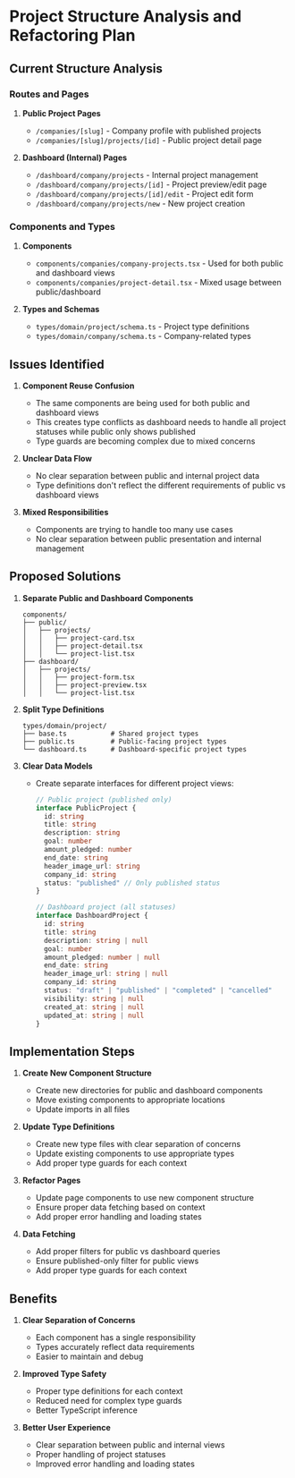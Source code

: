 # Project Structure Analysis and Refactoring Plan

## Current Structure Analysis

### Routes and Pages

1. **Public Project Pages**
   - `/companies/[slug]` - Company profile with published projects
   - `/companies/[slug]/projects/[id]` - Public project detail page
   
2. **Dashboard (Internal) Pages**
   - `/dashboard/company/projects` - Internal project management
   - `/dashboard/company/projects/[id]` - Project preview/edit page
   - `/dashboard/company/projects/[id]/edit` - Project edit form
   - `/dashboard/company/projects/new` - New project creation

### Components and Types

1. **Components**
   - `components/companies/company-projects.tsx` - Used for both public and dashboard views
   - `components/companies/project-detail.tsx` - Mixed usage between public/dashboard

2. **Types and Schemas**
   - `types/domain/project/schema.ts` - Project type definitions
   - `types/domain/company/schema.ts` - Company-related types

## Issues Identified

1. **Component Reuse Confusion**
   - The same components are being used for both public and dashboard views
   - This creates type conflicts as dashboard needs to handle all project statuses while public only shows published
   - Type guards are becoming complex due to mixed concerns

2. **Unclear Data Flow**
   - No clear separation between public and internal project data
   - Type definitions don't reflect the different requirements of public vs dashboard views

3. **Mixed Responsibilities**
   - Components are trying to handle too many use cases
   - No clear separation between public presentation and internal management

## Proposed Solutions

1. **Separate Public and Dashboard Components**
   ```
   components/
   ├── public/
   │   ├── projects/
   │   │   ├── project-card.tsx
   │   │   ├── project-detail.tsx
   │   │   └── project-list.tsx
   ├── dashboard/
   │   ├── projects/
   │   │   ├── project-form.tsx
   │   │   ├── project-preview.tsx
   │   │   └── project-list.tsx
   ```

2. **Split Type Definitions**
   ```
   types/domain/project/
   ├── base.ts           # Shared project types
   ├── public.ts         # Public-facing project types
   └── dashboard.ts      # Dashboard-specific project types
   ```

3. **Clear Data Models**
   - Create separate interfaces for different project views:
     ```typescript
     // Public project (published only)
     interface PublicProject {
       id: string
       title: string
       description: string
       goal: number
       amount_pledged: number
       end_date: string
       header_image_url: string
       company_id: string
       status: "published" // Only published status
     }

     // Dashboard project (all statuses)
     interface DashboardProject {
       id: string
       title: string
       description: string | null
       goal: number
       amount_pledged: number | null
       end_date: string
       header_image_url: string | null
       company_id: string
       status: "draft" | "published" | "completed" | "cancelled"
       visibility: string | null
       created_at: string | null
       updated_at: string | null
     }
     ```

## Implementation Steps

1. **Create New Component Structure**
   - Create new directories for public and dashboard components
   - Move existing components to appropriate locations
   - Update imports in all files

2. **Update Type Definitions**
   - Create new type files with clear separation of concerns
   - Update existing components to use appropriate types
   - Add proper type guards for each context

3. **Refactor Pages**
   - Update page components to use new component structure
   - Ensure proper data fetching based on context
   - Add proper error handling and loading states

4. **Data Fetching**
   - Add proper filters for public vs dashboard queries
   - Ensure published-only filter for public views
   - Add proper type guards for each context

## Benefits

1. **Clear Separation of Concerns**
   - Each component has a single responsibility
   - Types accurately reflect data requirements
   - Easier to maintain and debug

2. **Improved Type Safety**
   - Proper type definitions for each context
   - Reduced need for complex type guards
   - Better TypeScript inference

3. **Better User Experience**
   - Clear separation between public and internal views
   - Proper handling of project statuses
   - Improved error handling and loading states
